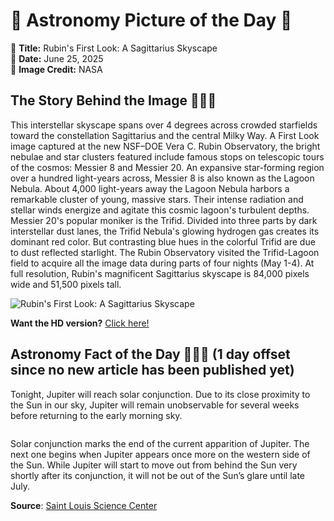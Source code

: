 # 🌌 Astronomy Picture of the Day 🌌
🔭 **Title:** Rubin's First Look: A Sagittarius Skyscape  
📅 **Date:** June 25, 2025  
📸 **Image Credit:** NASA  

## The Story Behind the Image 🧑‍🚀🔭
This interstellar skyscape spans over 4 degrees across crowded starfields toward the constellation Sagittarius and the central Milky Way. A First Look image captured at the new NSF–DOE Vera C. Rubin Observatory, the bright nebulae and star clusters featured include famous stops on telescopic tours of the cosmos: Messier 8 and Messier 20. An expansive star-forming region over a hundred light-years across, Messier 8 is also known as the Lagoon Nebula. About 4,000 light-years away the Lagoon Nebula harbors a remarkable cluster of young, massive stars. Their intense radiation and stellar winds energize and agitate this cosmic lagoon's turbulent depths. Messier 20's popular moniker is the Trifid. Divided into three parts by dark interstellar dust lanes, the Trifid Nebula's glowing hydrogen gas creates its dominant red color. But contrasting blue hues in the colorful Trifid are due to dust reflected starlight. The Rubin Observatory visited the Trifid-Lagoon field to acquire all the image data during parts of four nights (May 1-4). At full resolution, Rubin's magnificent Sagittarius skyscape is 84,000 pixels wide and 51,500 pixels tall.

![Rubin's First Look: A Sagittarius Skyscape](https://apod.nasa.gov/apod/image/2506/SagittariusTrip_Rubin1100.png)

**Want the HD version?** [Click here!](https://apod.nasa.gov/apod/image/2506/SagittariusTrip_Rubin.png)

## Astronomy Fact of the Day 👩‍🚀🚀 (1 day offset since no new article has been published yet)
<p>Tonight, Jupiter will reach solar conjunction. Due to its close proximity to the Sun in our sky, Jupiter will remain unobservable for several weeks before returning to the early morning sky.</p>
<p><img src="https://www.slsc.org/wp-content/uploads/2025/06/jun-24.jpg" alt=""/></p>
<p>Solar conjunction marks the end of the current apparition of Jupiter. The next one begins when Jupiter appears once more on the western side of the Sun. While Jupiter will start to move out from behind the Sun very shortly after its conjunction, it will not be out of the Sun’s glare until late July.</p>

**Source**: [Saint Louis Science Center](https://www.slsc.org/astronomy-fact-of-the-day-june-24-2025/)
